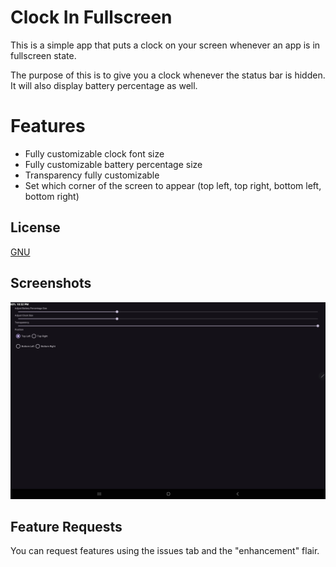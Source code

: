 
# Clock In Fullscreen

This is a simple app that puts a clock on your screen whenever an app is in fullscreen state.

The purpose of this is to give you a clock whenever the status bar is hidden. It will also display battery percentage as well.

# Features
* Fully customizable clock font size
* Fully customizable battery percentage size
* Transparency fully customizable
* Set which corner of the screen to appear (top left, top right, bottom left, bottom right)


## License

[GNU](https://github.com/elesbb/Clock-In-Fullscreen/blob/master/LICENSE)
## Screenshots

![IMAGE](https://raw.githubusercontent.com/elesbb/Clock-In-Fullscreen/refs/heads/master/metadata/clock_in_fullscreen_main.jpg)
## Feature Requests
You can request features using the issues tab and the "enhancement" flair.
